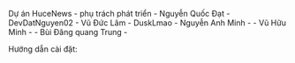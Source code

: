 
Dự án HuceNews - phụ trách phát triển - Nguyễn Quốc Đạt - DevDatNguyen02
                                      - Vũ Đức Lâm - DuskLmao
                                      - Nguyễn Anh Minh - 
                                      - Vũ Hữu Minh -
                                      - Bùi Đăng quang Trung -

Hướng dẫn cài đặt: 
